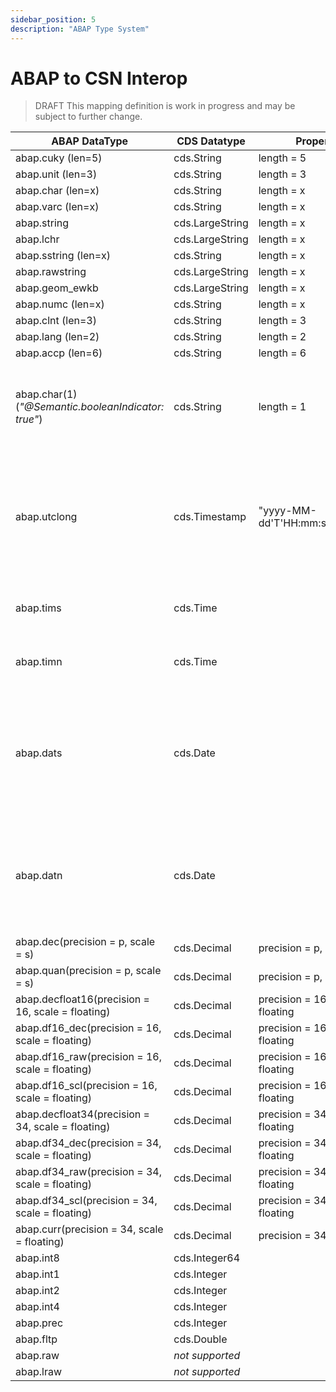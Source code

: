 ```yaml
---
sidebar_position: 5
description: "ABAP Type System"
---
```


# ABAP to CSN Interop

> <span className="feature-status-draft">DRAFT</span> This mapping definition is work in progress and may be subject to further change.

<!-- prettier-ignore -->
| ABAP DataType | CDS Datatype | Properties | Spark Type | ABAP Format | Comment | - | Transformer |
|-------------- | ------------ | ---------- | ---------- | ------ | ------- | - | ----------- |
| abap.cuky (len=5) | cds.String | length = 5 | STRING(5) | | | | - |
| abap.unit (len=3) | cds.String | length = 3 | STRING(3) | | | | - |
| abap.char (len=x) | cds.String | length = x | STRING(x) | | | | - |
| abap.varc (len=x) | cds.String | length = x | STRING(x) | | | | - |
| abap.string | cds.LargeString | length = x | STRING(x) | | | | - |
| abap.lchr | cds.LargeString | length = x | STRING(x) | | | | - |
| abap.sstring (len=x) | cds.String | length = x | STRING(x) | | | | - |
| abap.rawstring | cds.LargeString | length = x | STRING(x) | | | | - |
| abap.geom_ewkb | cds.LargeString | length = x | STRING(x) | | | | - |
| abap.numc (len=x) | cds.String | length = x | STRING(x) | | | | - |
| abap.clnt (len=3) | cds.String | length = 3 | STRING(3) | | | | - |
| abap.lang (len=2) | cds.String | length = 2 | STRING(2) | | | | - |
| abap.accp (len=6) | cds.String | length = 6 | STRING(6) | | | | - |
| abap.char(1) (*"@Semantic.booleanIndicator: true"*) | cds.String | length = 1 | STRING(1) | | We can't enforce the right values - therefore we must use string | | - |
| abap.utclong | cds.Timestamp | "yyyy-MM-dd'T'HH:mm:ss.SSSSSSS" | TIMESTAMP | | | | "castToTimestamp": \[\{ "sourceColumnName": "abap_tstmpl", "sourceFormat": \["yyyy-MM-dd'T'HH:mm:ss.SSSSSSS"\], "valueReplacements": \[\{"sourceValues": \[ "" \], "targetValue": "NULL_VALUE" \}\]\}\] |
| abap.tims | cds.Time | | STRING(6) | "HHmmss" | type time not available in spark | - |
| abap.timn | cds.Time | | STRING(12) | "HH:mm:ss.SSS" | type time not available in spark | - |
| abap.dats | cds.Date | | DATE | "yyyyMMdd" | | | "castToDate": \[\{ "sourceColumnName": "abap_dats", "sourceFormat": \["yyyyMMdd"\], "valueReplacements": \[\{"sourceValues": \[ "00000000", "" \], "targetValue": "NULL_VALUE" \}\]\}\] |
| abap.datn | cds.Date | | DATE | "yyyy-MM-dd" | | |  "castToDate": \[\{ "sourceColumnName": "abap_dats", "sourceFormat": \["yyyy-MM-dd"\], "valueReplacements": \[\{"sourceValues": \[ "0000-00-00", "" \], "targetValue": "NULL_VALUE" \}\]\}\]  |
| abap.dec(precision = p, scale = s) | cds.Decimal | precision = p, scale = s | DECIMAL(p,s) | | | | - |
| abap.quan(precision = p, scale = s) | cds.Decimal | precision = p, scale = s | DECIMAL(p,s) | | | | - |
| abap.decfloat16(precision = 16, scale = floating) | cds.Decimal | precision = 16, scale = floating | *not supported* | | | | - |
| abap.df16_dec(precision = 16, scale = floating) | cds.Decimal | precision = 16, scale = floating | *not supported* | | | | - |
| abap.df16_raw(precision = 16, scale = floating) | cds.Decimal | precision = 16, scale = floating | *not supported* | | | | - |
| abap.df16_scl(precision = 16, scale = floating) | cds.Decimal | precision = 16, scale = floating | *not supported* | | | | - |
| abap.decfloat34(precision = 34, scale = floating) | cds.Decimal | precision = 34, scale = floating | *not supported* | | | | - |
| abap.df34_dec(precision = 34, scale = floating) | cds.Decimal | precision = 34, scale = floating | *not supported* | | | | - |
| abap.df34_raw(precision = 34, scale = floating) | cds.Decimal | precision = 34, scale = floating | *not supported* | | | | - |
| abap.df34_scl(precision = 34, scale = floating) | cds.Decimal | precision = 34, scale = floating | *not supported* | | | | - |
| abap.curr(precision = 34, scale = floating) | cds.Decimal | precision = 34, scale = 4 | DECIMAL(34, 4) | | | | - |
| abap.int8 | cds.Integer64 | | BIGINT | | | | - |
| abap.int1 | cds.Integer | | INT | | | | - |
| abap.int2 | cds.Integer | | INT | | | | - |
| abap.int4 | cds.Integer | | INT | | | | - |
| abap.prec | cds.Integer | | INT | | | | - |
| abap.fltp | cds.Double | | DOUBLE | | | | - |
| abap.raw | *not supported* | | | *not supported* | | | - |
| abap.lraw | *not supported* | | | *not supported* | | | - |

